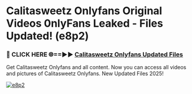 # Calitasweetz Onlyfans Original Videos 0nlyFans Leaked - Files Updated! (e8p2)

<h3>🔴 CLICK HERE 🌐==►► <a href="https://tinyurl.com/2m67pmp6" rel="nofollow">Calitasweetz Onlyfans Updated Files</a></h3>

Get Calitasweetz Onlyfans and all content. Now you can access all videos and pictures of Calitasweetz Onlyfans. New Updated Files 2025!

[![e8p2](https://i.imgur.com/H4QAA4z.gif)](https://tinyurl.com/2m67pmp6)
